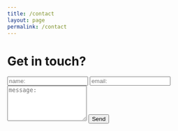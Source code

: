 ```yaml
---
title: /contact
layout: page
permalink: /contact
---
```


# Get in touch?

<form action="//formspree.io/ricardobcgomes@gmail.com"
    method="POST">
  <input type="text" id="name" name="name" placeholder="name:" autocomplete="off">
  <input type="text" id="email" name="email" placeholder="email:" autocomplete="off">
  <textarea rows="5" id="message" name="message" placeholder="message:" autocomplete="off"></textarea>
  <input type="submit" value="Send">
</form>
